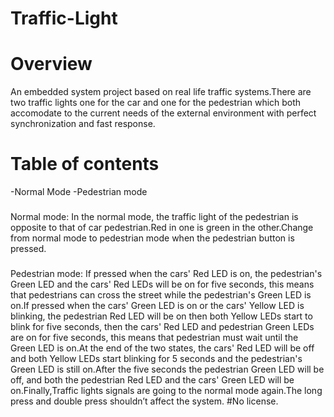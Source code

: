 # Traffic-Light
# Overview
An embedded system project based on real life traffic systems.There are two traffic lights one for the car and one for the pedestrian which both accomodate to the current needs of the external environment with perfect synchronization and fast response.
# Table of contents
-Normal Mode
-Pedestrian mode
###
Normal mode:
In the normal mode, the traffic light of the pedestrian is opposite to that of car pedestrian.Red in one is green in the other.Change from normal mode to pedestrian mode when the pedestrian button is pressed.
###
Pedestrian mode:
If pressed when the cars' Red LED is on, the pedestrian's Green LED and the cars' Red LEDs will be on for five seconds, this means that pedestrians can cross the street while the pedestrian's Green LED is on.If pressed when the cars' Green LED is on or the cars' Yellow LED is blinking, the pedestrian Red LED will be on then both Yellow LEDs start to blink for five seconds, then the cars' Red LED and pedestrian Green LEDs are on for five seconds, this means that pedestrian must wait until the Green LED is on.At the end of the two states, the cars' Red LED will be off and both Yellow LEDs start blinking for 5 seconds and the pedestrian's Green LED is still on.After the five seconds the pedestrian Green LED will be off, and both the pedestrian Red LED and the cars' Green LED will be on.Finally,Traffic lights signals are going to the normal mode again.The long press and double press shouldn’t affect the system.
#No license.

